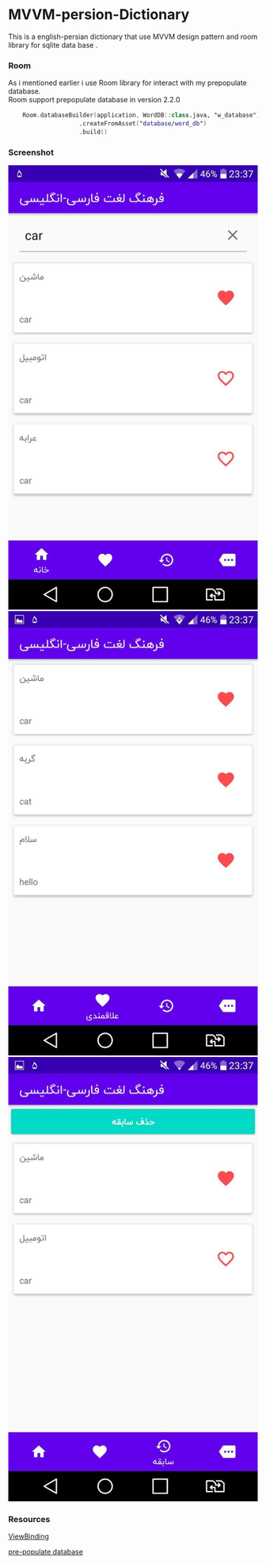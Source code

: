 # MVVM-persion-Dictionary
This is a english-persian dictionary that use MVVM design pattern and room library for sqlite data base .  
### Room
As i mentioned earlier i use Room library for interact with my prepopulate database.
</br> Room support prepopulate database in version 2.2.0
```kotlin
    Room.databaseBuilder(application, WordDB::class.java, "w_database")
                    .createFromAsset("database/word_db")
                    .build()
```
### Screenshot

![img_1](/pic/pic_1.jpg)
![img_2](/pic/pic_2.jpg)
![img_3](/pic/pic_3.jpg)

### Resources
[ViewBinding](https://developer.android.com/topic/libraries/view-binding)

[pre-populate database](https://developer.android.com/jetpack/androidx/releases/room)
